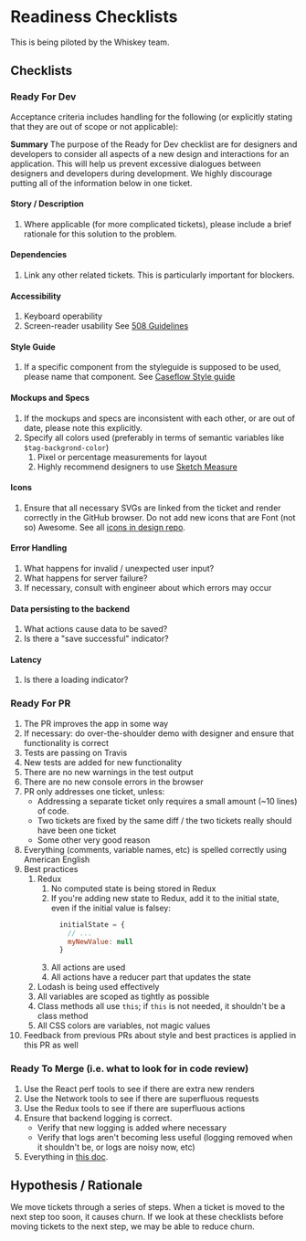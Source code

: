 # Readiness Checklists

This is being piloted by the Whiskey team.

## Checklists

### Ready For Dev
Acceptance criteria includes handling for the following (or explicitly stating that they are out of scope or not applicable):

**Summary**
The purpose of the Ready for Dev checklist are for designers and developers to consider all aspects of a new design and interactions for an application. This will help us prevent excessive dialogues between designers and developers during development. We highly discourage putting all of the information below in one ticket.

#### Story / Description
1. Where applicable (for more complicated tickets), please include a brief rationale for this solution to the problem.

#### Dependencies
1. Link any other related tickets. This is particularly important for blockers.

#### Accessibility
1. Keyboard operability
1. Screen-reader usability
See [508 Guidelines](https://github.com/department-of-veterans-affairs/appeals-design-research/blob/7d850e611d94c448b7e143273bc74a414d3fb3ca/Projects/Styleguide/Design%20files/Section%20508/508.Section.Guidelines.pdf)

#### Style Guide
1. If a specific component from the styleguide is supposed to be used, please name that component.
See [Caseflow Style guide](https://dsva-appeals-certification-dev-1895622301.us-gov-west-1.elb.amazonaws.com/styleguide)

#### Mockups and Specs
1. If the mockups and specs are inconsistent with each other, or are out of date, please note this explicitly.
1. Specify all colors used (preferably in terms of semantic variables like `$tag-backgrond-color`)
    1. Pixel or percentage measurements for layout
    1. Highly recommend designers to use [Sketch Measure](http://utom.design/measure/)

#### Icons
1. Ensure that all necessary SVGs are linked from the ticket and render correctly in the GitHub browser. Do not add new icons that are Font (not so) Awesome. See all [icons in design repo](https://github.com/department-of-veterans-affairs/appeals-design-research/tree/7d850e611d94c448b7e143273bc74a414d3fb3ca/Projects/Styleguide/Design%20files/Icons).

#### Error Handling
1. What happens for invalid / unexpected user input?
1. What happens for server failure?
1. If necessary, consult with engineer about which errors may occur

#### Data persisting to the backend
1. What actions cause data to be saved?
1. Is there a "save successful" indicator?

#### Latency
1. Is there a loading indicator?

### Ready For PR
1. The PR improves the app in some way
1. If necessary: do over-the-shoulder demo with designer and ensure that functionality is correct 
1. Tests are passing on Travis
1. New tests are added for new functionality
1. There are no new warnings in the test output
1. There are no new console errors in the browser
1. PR only addresses one ticket, unless:
    * Addressing a separate ticket only requires a small amount (~10 lines) of code.
    * Two tickets are fixed by the same diff / the two tickets really should have been one ticket
    * Some other very good reason
1. Everything (comments, variable names, etc) is spelled correctly using American English
1. Best practices
    1. Redux
        1. No computed state is being stored in Redux
        1. If you're adding new state to Redux, add it to the initial state, even if the initial value is falsey:
            ```js
              initialState = {
                // ...
                myNewValue: null
              }
            ```
        1. All actions are used
        1. All actions have a reducer part that updates the state
    1. Lodash is being used effectively
    1. All variables are scoped as tightly as possible
    1. Class methods all use `this`; if `this` is not needed, it shouldn't be a class method
    1. All CSS colors are variables, not magic values
1. Feedback from previous PRs about style and best practices is applied in this PR as well

### Ready To Merge (i.e. what to look for in code review)
1. Use the React perf tools to see if there are extra new renders
1. Use the Network tools to see if there are superfluous requests
1. Use the Redux tools to see if there are superfluous actions
1. Ensure that backend logging is correct.
    * Verify that new logging is added where necessary
    * Verify that logs aren't becoming less useful (logging removed when it shouldn't be, or logs are noisy now, etc)
1. Everything in [this doc](./nick-cr-how-to.pdf).

## Hypothesis / Rationale
We move tickets through a series of steps. When a ticket is moved to the next step too soon, it causes churn. If we look at these checklists before moving tickets to the next step, we may be able to reduce churn.

